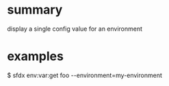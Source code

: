 # summary

display a single config value for an environment

# examples

$ sfdx env:var:get foo --environment=my-environment
